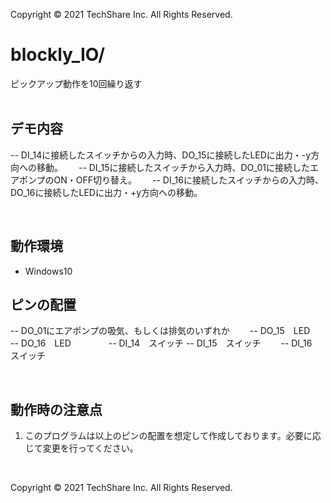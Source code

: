 Copyright © 2021 TechShare Inc. All Rights Reserved.
# blockly_IO/
ピックアップ動作を10回繰り返す 
 <br>
 <br>
 
## デモ内容
-- DI_14に接続したスイッチからの入力時、DO_15に接続したLEDに出力・-y方向への移動。　　
-- DI_15に接続したスイッチから入力時、DO_01に接続したエアポンプのON・OFF切り替え。　　
-- DI_16に接続したスイッチからの入力時、DO_16に接続したLEDに出力・+y方向への移動。　　

 <br>
  
## 動作環境
- Windows10

## ピンの配置
-- DO_01にエアポンプの吸気、もしくは排気のいずれか　　
-- DO_15　LED　　
-- DO_16　LED　　　　
-- DI_14　スイッチ
-- DI_15　スイッチ　　
-- DI_16　スイッチ　　


 <br>
  
## 動作時の注意点
1.  このプログラムは以上のピンの配置を想定して作成しております。必要に応じて変更を行ってください。　　
 <br>

Copyright © 2021 TechShare Inc. All Rights Reserved.
